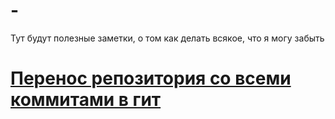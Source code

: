 # -
Тут будут полезные заметки, о том как делать всякое, что я могу забыть

# [Перенос репозитория со всеми коммитами в гит](https://github.com/Lexakaktus/-/blob/main/git_transfer_repos.md)
